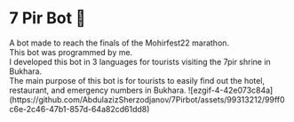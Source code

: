 <h1>7 Pir Bot 🤖</h1>
A bot made to reach the finals of the Mohirfest22 marathon.<br>
This bot was programmed by me.<br>
I developed this bot in 3 languages for tourists visiting the 7pir shrine in Bukhara.<br>
The main purpose of this bot is for tourists to easily find out the hotel, restaurant, and emergency numbers in Bukhara.
![ezgif-4-42e073c84a](https://github.com/AbdulazizSherzodjanov/7Pirbot/assets/99313212/99ff0c6e-2c46-47b1-857d-64a82cd61dd8)
